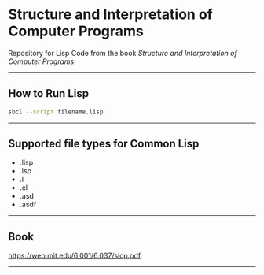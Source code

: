# Structure and Interpretation of Computer Programs

Repository for Lisp Code from the book *Structure and Interpretation of Computer Programs*.

* * *

## How to Run Lisp

``` bash
sbcl --script filename.lisp
```

* * *

## Supported file types for Common Lisp

- .lisp
- .lsp
- .l
- .cl
- .asd
- .asdf

* * *

## Book

<https://web.mit.edu/6.001/6.037/sicp.pdf>

* * *
